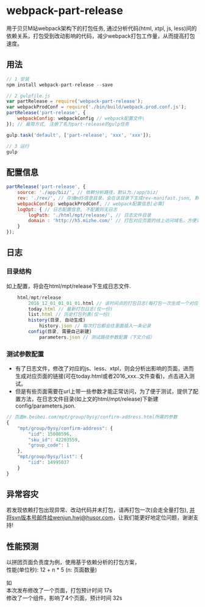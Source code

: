 # webpack-part-release

用于贝贝M站webpack架构下的打包任务, 通过分析代码(html, xtpl, js, less)间的依赖关系，打包受到改动影响的代码，减少webpack打包工作量，从而提高打包速度。  

## 用法
```javascript
// 1 安装
npm install webpack-part-release --save

// 2 gulpfile.js
var partRelease = require('webpack-part-release');
var webpackProdConf = require('./bin/build/webpack.prod.conf.js');
partRelease('part-release', {
    webpackConfig: webpackConfig // webpack配置文件\
}); // 最简方式, 注册了名为part-release的gulp任务

gulp.task('default', ['part-release', 'xxx', 'xxx']);

// 3 运行
gulp
```

## 配置信息
```javascript
partRelease('part-release', {
    source: './app/biz/', // 依赖分析路径，默认为./app/biz/
    rev: './rev/', // 存储md5信息目录，会在该目录下生成rev-manifast.json, 默认路径./bin/partRelease
    webpackConfig: webpackProdConf, // webpack配置信息[必需]
    logOpt: { // 日志配置信息, 不配置则无日志
        logPath: './html/mpt/release/', // 日志文件目录
        domain : 'http://h5.mizhe.com/' // 打包对应页面的线上访问域名，方便测试
    }
});
```

## 日志
### 目录结构
如上配置，将会在html/mpt/release下生成日志文件.
```javascript
    html/mpt/release
        2016_12_01_01_01_01.html // 该时间点的打包日志(每打包一次生成一个对应时间的html)
        today.html // 最新打包日志(仅一份)
        list.html // 历史打包列表(仅一份)
        history(目录, 自动生成)
            history.json // 每次打包都会往里面插入一条记录
        config(目录, 需要自己新建)
            parameters.json // 测试路径参数配置（下文介绍）
```

### 测试参数配置   
- 有了日志文件，修改了对应的js、less、xtpl，则会分析出影响的页面，进而生成对应页面的链接(可在today.html或者2016_xxx..文件查看)，点击进入测试。  
- 但是有些页面需要在url上带一些参数才能正常访问，为了便于测试，提供了配置方法，在日志文件目录(如上文的html/mpt/release)下新建config/parameters.json.
```javascript
// 页面m.beibei.com/mpt/group/0ysy/confirm-address.html所需的参数
{
    "mpt/group/0ysy/confirm-address": {
        "iid": 15080596,
        "sku_id": 42203559,
        "group_code": 1
    },
    "mpt/group/0ysy/list": {
        "iid": 14995037
    }
}
```

## 异常容灾
若发现依赖打包出现异常、改动代码并未打包，请再打包一次(会走全量打包), 并将svn版本号邮件给wenjun.hwj@husor.com，让我们能更好地定位问题，谢谢支持!

## 性能预测
以拼团页面负责度为例，使用基于依赖分析的打包方案，  
性能(单位秒):  12 + n * 5 (n: 页面数量)  
  
如  
本次发布修改了一个页面，打包预计时间 17s  
修改了一个组件，影响了4个页面，预计时间 32s  


